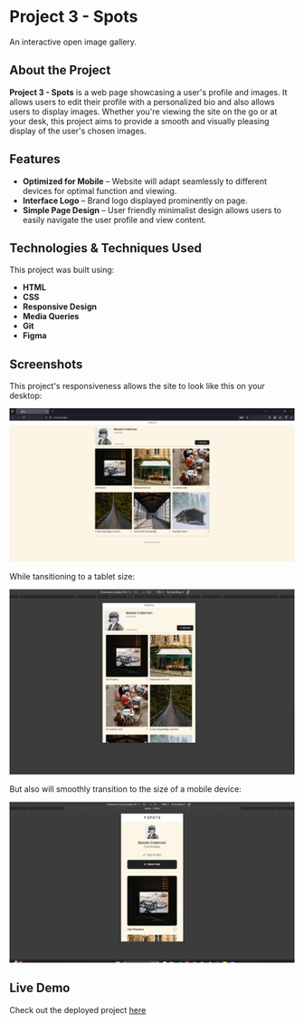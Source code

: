 # Project 3 - Spots

An interactive open image gallery.

## About the Project

**Project 3 - Spots** is a web page showcasing a user's profile and images. It allows users to edit their profile with a personalized bio and also allows users to display images. Whether you're viewing the site on the go or at your desk, this project aims to provide a smooth and visually pleasing display of the user's chosen images.

## Features

-  **Optimized for Mobile** – Website will adapt seamlessly to different devices for optimal function and viewing. 
-  **Interface Logo** – Brand logo displayed prominently on page.
-  **Simple Page Design** – User friendly minimalist design allows users to easily navigate the user profile and view content.

## Technologies & Techniques Used

This project was built using:

- **HTML** 
- **CSS** 
- **Responsive Design** 
- **Media Queries** 
- **Git**
- **Figma**

## Screenshots

This project's responsiveness allows the site to look like this on your desktop:

![Desktop View](./images/screenshots/desktop.png)

While tansitioning to a tablet size:

![Tablet View](./images/screenshots/tablet.png)

But also will smoothly transition to the size of a mobile device:

![Mobile View](./images/screenshots/phone.png)

##  Live Demo

Check out the deployed project [here](https://persurise24.github.io/se_project_spots/)